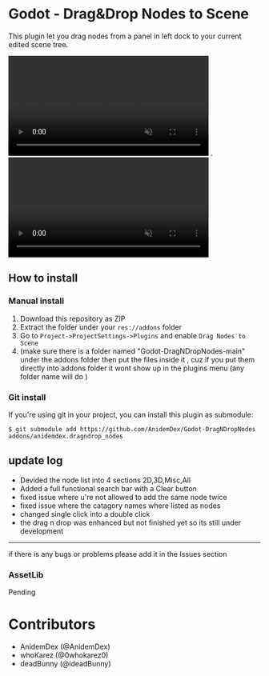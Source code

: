 # Godot - Drag&Drop Nodes to Scene

This plugin let you drag nodes from a panel in left dock to your current edited scene tree.


<video src="https://github.com/user-attachments/assets/73f2a4be-b4d2-4ec4-9a49-353e1660497a.mp4" controls="controls" muted="muted" class="d-block rounded-bottom-2 border-top width-fit" style="max-height:640px; min-height: 200px" __idm_id__="3186692">

  </video>
.
<video src="https://github.com/user-attachments/assets/6fc1a449-d5ae-4a52-8b75-6fcdbc7eea9e.mp4" controls="controls" muted="muted" class="d-block rounded-bottom-2 border-top width-fit" style="max-height:640px; min-height: 200px" __idm_id__="3186692">

  </video>




## How to install

### Manual install
1. Download this repository as ZIP
2. Extract the folder under your `res://addons` folder
3. Go to `Project->ProjectSettings->Plugins` and enable `Drag Nodes to Scene`
4. (make sure there is a folder named "Godot-DragNDropNodes-main" under the addons folder then put the files inside it ,
cuz if you put them directly into addons folder it wont show up in the plugins menu (any folder name will do ) 

### Git install
If you're using git in your project, you can install this plugin as submodule:
```shell
$ git submodule add https://github.com/AnidemDex/Godot-DragNDropNodes  addons/anidemdex.dragndrop_nodes
```

update log 
---------------------------
- Devided the node list into 4 sections 2D,3D,Misc,All 
- Added a full functional search bar with a Clear button 
- fixed issue where u're not allowed to add the same node twice 
- fixed issue where the catagory names where listed as nodes 
- changed single click into a double click 
- the drag n drop was enhanced but not finished yet so its still under development 
----------------------------

if there is any bugs or problems please add it in the Issues section 

### AssetLib
Pending

# Contributors
- AnidemDex (@AnidemDex)
- whoKarez (@0whokarez0)
- deadBunny (@ideadBunny)


